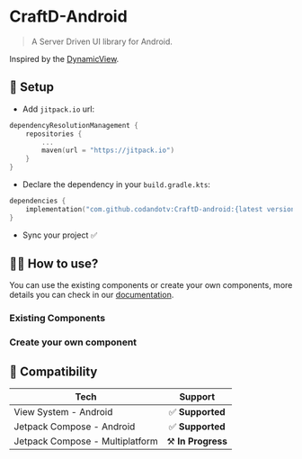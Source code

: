 # CraftD-Android

> A Server Driven UI library for Android.

Inspired by the [DynamicView](https://github.com/rviannaoliveira/DynamicView/).


## 📝 Setup

- Add `jitpack.io` url:

```kotlin
dependencyResolutionManagement {
    repositories {
        ...
        maven(url = "https://jitpack.io")
    }
}
```

- Declare the dependency in your `build.gradle.kts`:

```kotlin
dependencies {
    implementation("com.github.codandotv:CraftD-android:{latest version}")
}
```

- Sync your project ✅

## 🧑‍💻 How to use?

You can use the existing components or create your own components, more details you can check in our [documentation](./docs/index.md).

### Existing Components

### Create your own component

## 🔗 Compatibility

| Tech                            |      Support         |
|---------------------------------|:--------------------:|
| View System - Android           |  ✅ **Supported**    |
| Jetpack Compose - Android       |  ✅ **Supported**    |
| Jetpack Compose - Multiplatform |  ⚒️ **In Progress**   |
